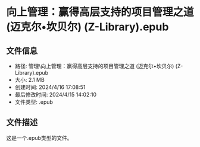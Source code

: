 ﻿# 向上管理：赢得高层支持的项目管理之道 (迈克尔•坎贝尔) (Z-Library).epub

## 文件信息
- 路径: 管理\向上管理：赢得高层支持的项目管理之道 (迈克尔•坎贝尔) (Z-Library).epub
- 大小: 2.1 MB
- 创建时间: 2024/4/16 17:08:51
- 最后修改时间: 2024/4/15 14:02:10
- 文件类型: .epub

## 文件描述
这是一个.epub类型的文件。

